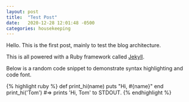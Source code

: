 ```yaml
---
layout: post
title:  "Test Post"
date:   2020-12-28 12:01:48 -0500
categories: housekeeping
---
```

Hello. This is the first post, mainly to test the blog architecture. 

This is all powered with a Ruby framework called [Jekyll](https://jekyllrb.com/). 

Below is a random code snippet to demonstrate syntax highlighting and code font.

{% highlight ruby %}
def print_hi(name)
  puts "Hi, #{name}"
end
print_hi('Tom')
#=> prints 'Hi, Tom' to STDOUT.
{% endhighlight %}

